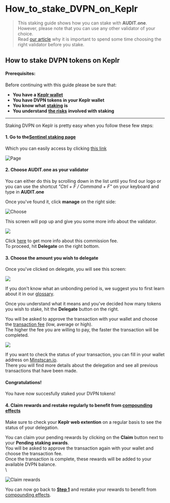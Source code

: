# How\_to\_stake\_DVPN\_on\_Keplr

> This staking guide shows how you can stake with **AUDIT.one**.\
> However, please note that you can use any other validator of your choice.\
> Read [our article](../getting-started/importance\_of\_choosing\_the\_right\_validator.md) why it is important to spend some time choosing the right validator before you stake.

## How to stake DVPN tokens on Keplr

#### Prerequisites:

Before continuing with this guide please be sure that:

* **You have a** [**Keplr wallet**](../crypto-wallets/how\_to\_create\_a\_keplr\_wallet.md)
* **You have DVPN tokens in your Keplr wallet**
* **You know what** [**staking**](../getting-started/what\_is\_staking.md) **is**
* **You understand** [**the risks**](../getting-started/risks\_of\_staking.md) **involved with staking**

***

Staking DVPN on Keplr is pretty easy when you follow these few steps:

#### **1. Go to the**[**Sentinel staking page**](https://wallet.keplr.app/#/sentinel/stake)

Which you can easily access by clicking [this link](https://wallet.keplr.app/#/sentinel/stake)

![Page](https://user-images.githubusercontent.com/95366163/148817090-e9c9a462-a56e-43e6-bf23-309df87ecf92.png)

#### **2. Choose AUDIT.one as your validator**

You can either do this by scrolling down in the list until you find our logo or you can use the shortcut _"Ctrl + F / Command + F"_ on your keyboard and type in **AUDIT.one**

Once you've found it, click **manage** on the right side:

![Choose](https://user-images.githubusercontent.com/95366163/148817126-2144d408-0b2e-418e-be45-17eececec3b5.png)

This screen will pop up and give you some more info about the validator.

![](https://user-images.githubusercontent.com/95366163/148817167-436d617c-86d9-4d44-8cf3-80b19e71bd72.png)

Click [here](../glossary/validator\_fee.md) to get more info about this commission fee.\
To proceed, hit **Delegate** on the right bottom.

#### **3. Choose the amount you wish to delegate**

Once you've clicked on delegate, you will see this screen:

![](https://user-images.githubusercontent.com/95366163/148817233-8eaa9169-40ea-4ffa-8ccf-4c2b8a618ad3.png)

If you don't know what an unbonding period is, we suggest you to first learn about it in our [glossary](../glossary/unbonding\_period.md).

Once you understand what it means and you've decided how many tokens you wish to stake, hit the **Delegate** button on the right.

You will be asked to approve the transaction with your wallet and choose the [transaction fee](../glossary/transaction\_fees.md) (low, average or high).\
The higher the fee you are willing to pay, the faster the transaction will be completed.

![](https://user-images.githubusercontent.com/95366163/148817688-396d6c29-2012-4b38-90c4-c52908f3f4cd.png)

If you want to check the status of your transaction, you can fill in your wallet address on [Minstscan.io](https://www.mintscan.io/sentinel).\
There you will find more details about the delegation and see all previous transactions that have been made.

#### **Congratulations!**

You have now succesfully staked your DVPN tokens!

#### **4. Claim rewards and restake regularly to benefit from** [**compounding effects**](../glossary/compounding\_interest.md)

Make sure to check your **Keplr web extention** on a regular basis to see the status of your delegation.

You can claim your pending rewards by clicking on the **Claim** button next to your **Pending staking awards**.\
You will be asked to approve the transaction again with your wallet and choose the transaction fee.\
Once the transaction is complete, these rewards will be added to your available DVPN balance.\
\


![Claim rewards](https://user-images.githubusercontent.com/95366163/148817662-eb823e06-516a-4609-9636-a85ee9d6b03d.png)

You can now go back to [**Step 1**](how\_to\_stake\_dvpn\_on\_keplr.md#step1) and restake your rewards to benefit from [compounding effects](../glossary/compounding\_interest.md).
